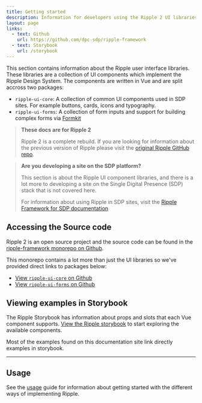 ```yaml
---
title: Getting started
description: Information for developers using the Ripple 2 UI libraries
layout: page
links:
  - text: Github
    url: https://github.com/dpc-sdp/ripple-framework
  - text: Storybook
    url: /storybook
---
```




This section contains information about the Ripple user interface libraries. These libraries are a collection of UI components which implement the Ripple Design System. The components are written in Vue and are split accross two packages: 
- `ripple-ui-core`: A collection of common UI components used in SDP sites. For example buttons, cards, icons and typography.
- `ripple-ui-forms`: A collection of form inputs and support for building complex forms via [Formkit](https://formkit.com/)


> **These docs are for Ripple 2**
>
> Ripple 2 is a complete rebuild. If you are looking for information about the previous version of Ripple please visit the [original Ripple GitHub repo](https://github.com/dpc-sdp/ripple).

> **Are you developing a site on the SDP platform?**
>
> This section is about the Ripple UI component libraries, and there is a lot more to developing a site on the Single Digital Presence (SDP) stack that is not covered here.
> 
> For information about using Ripple in SDP sites, visit the [Ripple Framework for SDP documentation](/framework)

## Accessing the Source code

Ripple 2 is an open source project and the source code can be found in the [ripple-framework monorepo on Github](https://github.com/dpc-sdp/ripple-framework).

This monorepo contains a lot more than just the UI libraries so we've provided direct links to packages below:
- [View `ripple-ui-core` on Github](https://github.com/dpc-sdp/ripple-framework/tree/develop/packages/ripple-ui-core)
- [View `ripple-ui-forms` on Github](https://github.com/dpc-sdp/ripple-framework/tree/develop/packages/ripple-ui-forms)

## Viewing examples in Storybook

The Ripple Storybook has information about props and slots that each Vue component supports. [View the Ripple storybook](/storybook) to start exploring the available components.

Most of the examples found on this documentation site link directly examples in storybook.

---


## Usage


See the [usage](3.usage.md) guide for information about getting started with the different ways of implementing Ripple.

